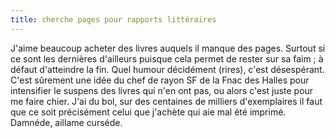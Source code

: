 ```yaml
---
title: cherche pages pour rapports littéraires
---
```


J'aime beaucoup acheter des livres auquels il manque des pages. Surtout si ce
sont les dernières d'ailleurs puisque cela permet de rester sur sa faim ; à
défaut d'atteindre la fin. Quel humour décidément (rires), c'est désespérant.  
C'est sûrement une idée du chef de rayon SF de la Fnac des Halles pour
intensifier le suspens des livres qui n'en ont pas, ou alors c'est juste pour
me faire chier. J'ai du bol, sur des centaines de milliers d'exemplaires il
faut que ce soit précisément celui que j'achète qui aie mal été imprimé.
Damnéde, aillame curséde.

